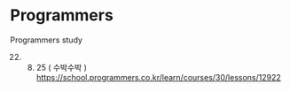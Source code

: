 # Programmers
Programmers study

22. 08. 25 ( 수박수박 )
https://school.programmers.co.kr/learn/courses/30/lessons/12922
